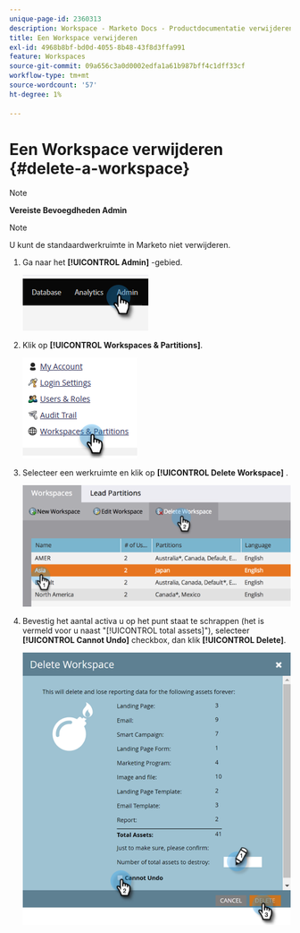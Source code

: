 ```yaml
---
unique-page-id: 2360313
description: Workspace - Marketo Docs - Productdocumentatie verwijderen
title: Een Workspace verwijderen
exl-id: 4968b8bf-bd0d-4055-8b48-43f8d3ffa991
feature: Workspaces
source-git-commit: 09a656c3a0d0002edfa1a61b987bff4c1dff33cf
workflow-type: tm+mt
source-wordcount: '57'
ht-degree: 1%

---
```


# Een Workspace verwijderen {#delete-a-workspace}

>[!NOTE]
>
>**Vereiste Bevoegdheden Admin**

>[!NOTE]
>
>U kunt de standaardwerkruimte in Marketo niet verwijderen.

1. Ga naar het **[!UICONTROL Admin]** -gebied.

   ![](assets/delete-a-workspace-1.png)

1. Klik op **[!UICONTROL Workspaces & Partitions]**.

   ![](assets/delete-a-workspace-2.png)

1. Selecteer een werkruimte en klik op **[!UICONTROL Delete Workspace]** .

   ![](assets/delete-a-workspace-3.png)

1. Bevestig het aantal activa u op het punt staat te schrappen (het is vermeld voor u naast &quot;[!UICONTROL total assets]&quot;), selecteer **[!UICONTROL Cannot Undo]** checkbox, dan klik **[!UICONTROL Delete]**.

   ![](assets/delete-a-workspace-4.png)
